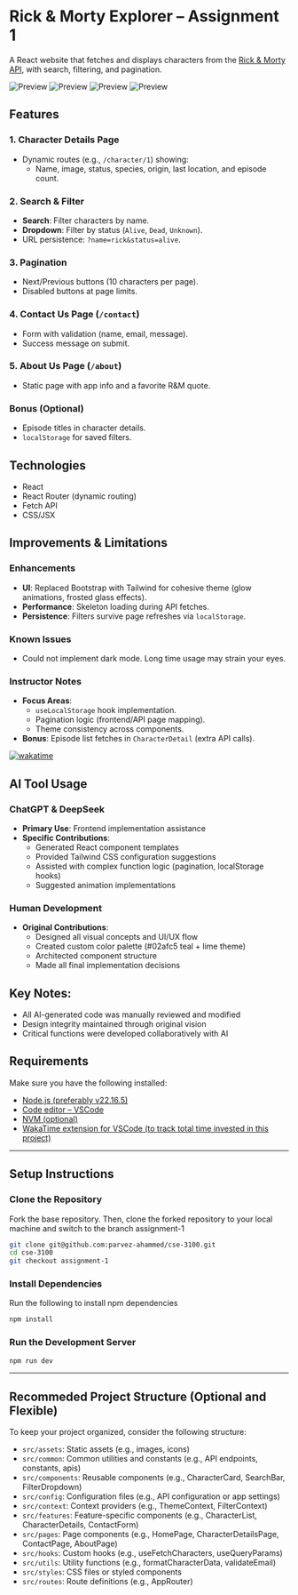 # Rick & Morty Explorer – Assignment 1

A React website that fetches and displays characters from the [Rick & Morty API](https://rickandmortyapi.com/), with search, filtering, and pagination.

![Preview](https://github.com/user-attachments/assets/8a337959-170f-494d-af3d-cecb144a8c1e)
![Preview](https://github.com/user-attachments/assets/cc6b1650-9541-4e64-9e79-985a10eee31f)
![Preview](https://github.com/user-attachments/assets/87f88bc8-789b-4569-a57c-d9be80ac7cec)
![Preview](https://github.com/user-attachments/assets/4d5e3ba2-046b-457a-842c-df68c3a643d5)

## Features

### 1. **Character Details Page**  
- Dynamic routes (e.g., `/character/1`) showing:  
  - Name, image, status, species, origin, last location, and episode count.  

### 2. **Search & Filter**  
- **Search**: Filter characters by name.  
- **Dropdown**: Filter by status (`Alive`, `Dead`, `Unknown`).  
- URL persistence: `?name=rick&status=alive`.  

### 3. **Pagination**  
- Next/Previous buttons (10 characters per page).  
- Disabled buttons at page limits.  

### 4. **Contact Us Page** (`/contact`)  
- Form with validation (name, email, message).  
- Success message on submit.  

### 5. **About Us Page** (`/about`)  
- Static page with app info and a favorite R&M quote.  

### Bonus (Optional)  
- Episode titles in character details.  
- `localStorage` for saved filters.  

## Technologies  
- React  
- React Router (dynamic routing)  
- Fetch API  
- CSS/JSX 

## Improvements & Limitations  
### **Enhancements**  
- **UI**: Replaced Bootstrap with Tailwind for cohesive theme (glow animations, frosted glass effects).  
- **Performance**: Skeleton loading during API fetches.  
- **Persistence**: Filters survive page refreshes via `localStorage`.  

### **Known Issues**  
- Could not implement dark mode. Long time usage may strain your eyes.  

### **Instructor Notes**  
- **Focus Areas**:  
  - `useLocalStorage` hook implementation.  
  - Pagination logic (frontend/API page mapping).  
  - Theme consistency across components.  
- **Bonus**: Episode list fetches in `CharacterDetail` (extra API calls).

[![wakatime](https://wakatime.com/badge/user/8f595e87-f829-4400-9849-5e99a4f44ee2/project/094e70ca-9a80-4b68-9424-75aad70d0b2a.svg)](https://wakatime.com/badge/user/8f595e87-f829-4400-9849-5e99a4f44ee2/project/094e70ca-9a80-4b68-9424-75aad70d0b2a)

## AI Tool Usage

### ChatGPT & DeepSeek
- **Primary Use**: Frontend implementation assistance
- **Specific Contributions**:
  - Generated React component templates
  - Provided Tailwind CSS configuration suggestions
  - Assisted with complex function logic (pagination, localStorage hooks)
  - Suggested animation implementations

### Human Development
- **Original Contributions**:
  - Designed all visual concepts and UI/UX flow
  - Created custom color palette (#02afc5 teal + lime theme)
  - Architected component structure
  - Made all final implementation decisions

## Key Notes:
- All AI-generated code was manually reviewed and modified
- Design integrity maintained through original vision
- Critical functions were developed collaboratively with AI


## Requirements

Make sure you have the following installed:

- [Node.js (preferably v22.16.5)](https://nodejs.org/en/download/)
- [Code editor – VSCode](https://code.visualstudio.com/)
- [NVM (optional)](https://github.com/coreybutler/nvm-windows)
- [WakaTime extension for VSCode (to track total time invested in this project)](https://wakatime.com/plugins/vscode)

---

## Setup Instructions

### Clone the Repository

Fork the base repository. Then, clone the forked repository to your local machine and switch to the branch assignment-1

```bash
git clone git@github.com:parvez-ahammed/cse-3100.git
cd cse-3100
git checkout assignment-1
```

### Install Dependencies

Run the following to install npm dependencies

```bash
npm install
```

### Run the Development Server

```bash
npm run dev
```

---


## Recommeded Project Structure (Optional and Flexible)

To keep your project organized, consider the following structure:

- `src/assets`: Static assets (e.g., images, icons)
- `src/common`: Common utilities and constants (e.g., API endpoints, constants, apis)
- `src/components`: Reusable components (e.g., CharacterCard, SearchBar, FilterDropdown)
- `src/config`: Configuration files (e.g., API configuration or app settings)
- `src/context`: Context providers (e.g., ThemeContext, FilterContext)
- `src/features`: Feature-specific components (e.g., CharacterList, CharacterDetails, ContactForm)
- `src/pages`: Page components (e.g., HomePage, CharacterDetailsPage, ContactPage, AboutPage)
- `src/hooks`: Custom hooks (e.g., useFetchCharacters, useQueryParams)
- `src/utils`: Utility functions (e.g., formatCharacterData, validateEmail)
- `src/styles`: CSS files or styled components
- `src/routes`: Route definitions (e.g., AppRouter)
